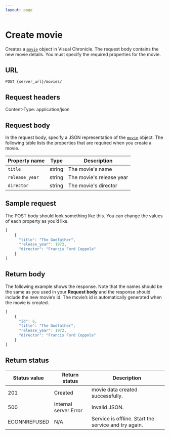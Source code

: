 ```yaml
---
layout: page
---
```


# Create movie

Creates a [`movie`](movie) object in Visual Chronicle.
The request body contains the new movie details.
You must specify the required properties for the movie.

## URL

```shell
POST {server_url}/movies/
```

## Request headers

Content-Type: application/json

## Request body

In the request body, specify a JSON representation of the [`movie`](movie) object. The following table lists the properties that are required when you create a movie.

| Property name | Type | Description |
| ------------- | ----------- | ----------- |
| `title` | string | The movie's name |
| `release_year` | string | The movie's release year |
| `director` | string | The movie's director |

## Sample request

The POST body should look something like this. You can change the values of each property as you’d like.

```js
[
    {
      "title": "The Godfather",
      "release_year": 1972,
      "director": "Francis Ford Coppola"
    }
]
```

## Return body

The following example shows the response. Note that the names should be the same as you used in your **Request body** and the response should include the new movie’s id. The movie’s id is automatically generated when the movie is created.

```js
[
    {
      "id": 6,
      "title": "The Godfather",
      "release_year": 1972,
      "director": "Francis Ford Coppola"
    }
]
```

## Return status

| Status value | Return status | Description |
| ------------- | ----------- | ----------- |
| 201 | Created | movie data created successfully. |
| 500 | Internal server Error | Invalid JSON. |
| ECONNREFUSED | N/A | Service is offline. Start the service and try again. |
